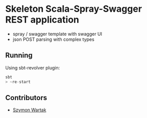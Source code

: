 # Skeleton Scala-Spray-Swagger REST application

- spray / swagger template with swagger UI
- json POST parsing with complex types

## Running

Using sbt-revolver plugin:

```scala
sbt
> ~re-start
```

## Contributors

* [Szymon Wartak](email:szymon.wartak@gmail.com)
